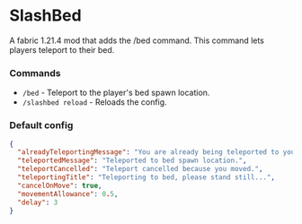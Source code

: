 # SlashBed
A fabric 1.21.4 mod that adds the /bed command.  This command lets players teleport to their bed.

### Commands
- `/bed` - Teleport to the player's bed spawn location.
- `/slashbed reload` - Reloads the config.

### Default config
```json
{
  "alreadyTeleportingMessage": "You are already being teleported to your bed.",
  "teleportedMessage": "Teleported to bed spawn location.",
  "teleportCancelled": "Teleport cancelled because you moved.",
  "teleportingTitle": "Teleporting to bed, please stand still...",
  "cancelOnMove": true,
  "movementAllowance": 0.5,
  "delay": 3
}
```
